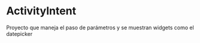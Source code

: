# ActivityIntent
Proyecto que maneja el paso de parámetros y se muestran widgets como el datepicker
